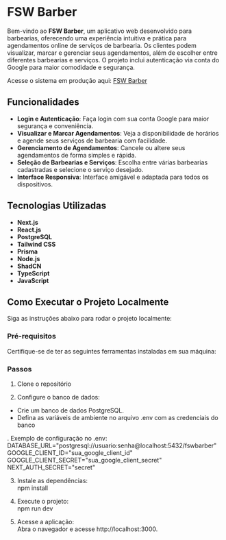 # FSW Barber

Bem-vindo ao **FSW Barber**, um aplicativo web desenvolvido para barbearias, oferecendo uma experiência intuitiva e prática para agendamentos online de serviços de barbearia. Os clientes podem visualizar, marcar e gerenciar seus agendamentos, além de escolher entre diferentes barbearias e serviços. O projeto inclui autenticação via conta do Google para maior comodidade e segurança.

Acesse o sistema em produção aqui: [FSW Barber](https://barber-bay-one.vercel.app/)

## Funcionalidades

- **Login e Autenticação**: Faça login com sua conta Google para maior segurança e conveniência.
- **Visualizar e Marcar Agendamentos**: Veja a disponibilidade de horários e agende seus serviços de barbearia com facilidade.
- **Gerenciamento de Agendamentos**: Cancele ou altere seus agendamentos de forma simples e rápida.
- **Seleção de Barbearias e Serviços**: Escolha entre várias barbearias cadastradas e selecione o serviço desejado.
- **Interface Responsiva**: Interface amigável e adaptada para todos os dispositivos.

## Tecnologias Utilizadas

- **Next.js**
- **React.js**
- **PostgreSQL**
- **Tailwind CSS**
- **Prisma**
- **Node.js**
- **ShadCN**
- **TypeScript**
- **JavaScript**

## Como Executar o Projeto Localmente

Siga as instruções abaixo para rodar o projeto localmente:

### Pré-requisitos
  Certifique-se de ter as seguintes ferramentas instaladas em sua máquina:


### Passos
1. Clone o repositório

2. Configure o banco de dados:

  - Crie um banco de dados PostgreSQL.
  - Defina as variáveis de ambiente no arquivo .env com as credenciais do banco
  
  . Exemplo de configuração no .env:
      DATABASE_URL="postgresql://usuario:senha@localhost:5432/fswbarber"
      GOOGLE_CLIENT_ID="sua_google_client_id"
      GOOGLE_CLIENT_SECRET="sua_google_client_secret"
      NEXT_AUTH_SECRET="secret"

3. Instale as dependências:  
    npm install

4. Execute o projeto:  
    npm run dev

5. Acesse a aplicação:  
    Abra o navegador e acesse http://localhost:3000.
